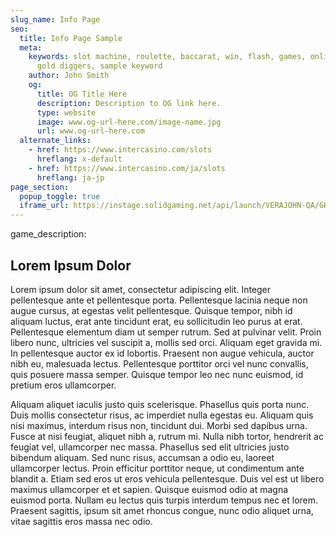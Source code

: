 ```yaml
---
slug_name: Info Page
seo:
  title: Info Page Sample
  meta:
    keywords: slot machine, roulette, baccarat, win, flash, games, online, pontoon,
      gold diggers, sample keyword
    author: John Smith
    og:
      title: OG Title Here
      description: Description to OG link here.
      type: website
      image: www.og-url-here.com/image-name.jpg
      url: www.og-url-here.com
  alternate_links:
    - href: https://www.intercasino.com/slots
      hreflang: x-default
    - href: https://www.intercasino.com/ja/slots
      hreflang: ja-jp
page_section:
  popup_toggle: true
  iframe_url: https://instage.solidgaming.net/api/launch/VERAJOHN-QA/GHG_HAWAIIAN_DREAM
---
```

game_description: <h2>Lorem Ipsum Dolor</h2>
              <p>Lorem ipsum dolor sit amet, consectetur adipiscing elit. Integer pellentesque ante et pellentesque porta. Pellentesque lacinia neque non augue cursus, at egestas velit pellentesque. Quisque tempor, nibh id aliquam luctus, erat ante tincidunt erat, eu sollicitudin leo purus at erat. Pellentesque elementum diam ut semper rutrum. Sed at pulvinar velit. Proin libero nunc, ultricies vel suscipit a, mollis sed orci. Aliquam eget gravida mi. In pellentesque auctor ex id lobortis. Praesent non augue vehicula, auctor nibh eu, malesuada lectus. Pellentesque porttitor orci vel nunc convallis, quis posuere massa semper. Quisque tempor leo nec nunc euismod, id pretium eros ullamcorper.</p>
              <p>Aliquam aliquet iaculis justo quis scelerisque. Phasellus quis porta nunc. Duis mollis consectetur risus, ac imperdiet nulla egestas eu. Aliquam quis nisi maximus, interdum risus non, tincidunt dui. Morbi sed dapibus urna. Fusce at nisi feugiat, aliquet nibh a, rutrum mi. Nulla nibh tortor, hendrerit ac feugiat vel, ullamcorper nec massa. Phasellus sed elit ultricies justo bibendum aliquam. Sed nunc risus, accumsan a odio eu, laoreet ullamcorper lectus. Proin efficitur porttitor neque, ut condimentum ante blandit a. Etiam sed eros ut eros vehicula pellentesque. Duis vel est ut libero maximus ullamcorper et et sapien. Quisque euismod odio at magna euismod porta. Nullam eu lectus quis turpis interdum tempus nec et lorem. Praesent sagittis, ipsum sit amet rhoncus congue, nunc odio aliquet urna, vitae sagittis eros massa nec odio.</p>
